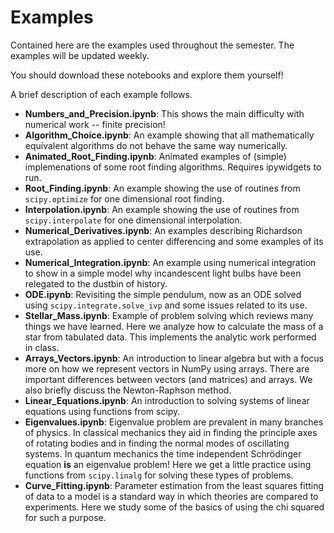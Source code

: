 # Examples

Contained here are the examples used throughout the semester.
The examples will be updated weekly.

You should download these notebooks and explore them yourself!

A brief description of each example follows.

- **Numbers_and_Precision.ipynb**:
This shows the main difficulty with numerical work -- finite precision!
- **Algorithm_Choice.ipynb**:
An example showing that all mathematically equivalent algorithms do not behave the same way numerically.
- **Animated_Root_Finding.ipynb**:
Animated examples of (simple) implemenations of some root finding algorithms. Requires ipywidgets to run.
- **Root_Finding.ipynb**:
An example showing the use of routines from `scipy.optimize` for one dimensional root finding.
- **Interpolation.ipynb**:
An example showing the use of routines from `scipy.interpolate` for one dimensional interpolation.
- **Numerical_Derivatives.ipynb**:
An examples describing Richardson extrapolation as applied to center differencing and some examples of its use.
- **Numerical_Integration.ipynb**:
An example using numerical integration to show in a simple model why incandescent light bulbs have been relegated to the dustbin of history.
- **ODE.ipynb**:
Revisiting the simple pendulum, now as an ODE solved using `scipy.integrate.solve_ivp` and some issues related to its use.
- **Stellar_Mass.ipynb**:
Example of problem solving which reviews many things we have learned. Here we analyze how to calculate the mass of a star from tabulated data. This implements the analytic work performed in class.
- **Arrays_Vectors.ipynb**:
An introduction to linear algebra but with a focus more on how we represent vectors in NumPy using arrays.  There are important differences between vectors (and matrices) and arrays. We also briefly discuss the Newton-Raphson method.
- **Linear_Equations.ipynb**:
An introduction to solving systems of linear equations using functions from scipy.
- **Eigenvalues.ipynb**:
Eigenvalue problem are prevalent in many branches of physics. In classical mechanics they aid in finding the principle axes of rotating bodies and in finding the normal modes of oscillating systems. In quantum mechanics the time independent Schrödinger equation **is** an eigenvalue problem! Here we get a little practice using functions from `scipy.linalg` for solving these types of problems.
- **Curve_Fitting.ipynb**:
Parameter estimation from the least squares fitting of data to a model is a standard way in which theories are compared to experiments. Here we study some of the basics of using the chi squared for such a purpose.
